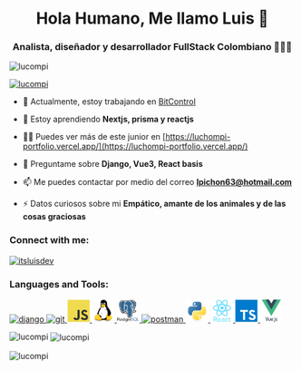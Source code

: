 <h1 align="center">Hola Humano, Me llamo Luis 👋</h1>
<h3 align="center">Analista, diseñador y desarrollador FullStack Colombiano 🧑🏽‍💻</h3>

<p align="left"> <img src="https://komarev.com/ghpvc/?username=lucompi&label=Profile%20views&color=0e75b6&style=flat" alt="lucompi" /> </p>

<p align="left"> <a href="https://github.com/ryo-ma/github-profile-trophy"><img src="https://github-profile-trophy.vercel.app/?username=lucompi" alt="lucompi" /></a> </p>

- 🔭 Actualmente, estoy trabajando en [BitControl](https://github.com/luchompi/BitControl)

- 🌱 Estoy aprendiendo **Nextjs, prisma y reactjs**

- 👨‍💻 Puedes ver más de este junior en [https://luchompi-portfolio.vercel.app/](https://luchompi-portfolio.vercel.app/)

- 💬 Preguntame sobre **Django, Vue3, React basis**

- 📫 Me puedes contactar por medio del correo **lpichon63@hotmail.com**

- ⚡ Datos curiosos sobre mi **Empático, amante de los animales y de las cosas graciosas**

<h3 align="left">Connect with me:</h3>
<p align="left">
<a href="https://twitter.com/itsluisdev" target="blank"><img align="center" src="https://raw.githubusercontent.com/rahuldkjain/github-profile-readme-generator/master/src/images/icons/Social/twitter.svg" alt="itsluisdev" height="30" width="40" /></a>
</p>

<h3 align="left">Languages and Tools:</h3>
<p align="left"> <a href="https://www.djangoproject.com/" target="_blank" rel="noreferrer"> <img src="https://cdn.worldvectorlogo.com/logos/django.svg" alt="django" width="40" height="40"/> </a> <a href="https://git-scm.com/" target="_blank" rel="noreferrer"> <img src="https://www.vectorlogo.zone/logos/git-scm/git-scm-icon.svg" alt="git" width="40" height="40"/> </a> <a href="https://developer.mozilla.org/en-US/docs/Web/JavaScript" target="_blank" rel="noreferrer"> <img src="https://raw.githubusercontent.com/devicons/devicon/master/icons/javascript/javascript-original.svg" alt="javascript" width="40" height="40"/> </a> <a href="https://www.linux.org/" target="_blank" rel="noreferrer"> <img src="https://raw.githubusercontent.com/devicons/devicon/master/icons/linux/linux-original.svg" alt="linux" width="40" height="40"/> </a> <a href="https://www.postgresql.org" target="_blank" rel="noreferrer"> <img src="https://raw.githubusercontent.com/devicons/devicon/master/icons/postgresql/postgresql-original-wordmark.svg" alt="postgresql" width="40" height="40"/> </a> <a href="https://postman.com" target="_blank" rel="noreferrer"> <img src="https://www.vectorlogo.zone/logos/getpostman/getpostman-icon.svg" alt="postman" width="40" height="40"/> </a> <a href="https://www.python.org" target="_blank" rel="noreferrer"> <img src="https://raw.githubusercontent.com/devicons/devicon/master/icons/python/python-original.svg" alt="python" width="40" height="40"/> </a> <a href="https://reactjs.org/" target="_blank" rel="noreferrer"> <img src="https://raw.githubusercontent.com/devicons/devicon/master/icons/react/react-original-wordmark.svg" alt="react" width="40" height="40"/> </a> <a href="https://www.typescriptlang.org/" target="_blank" rel="noreferrer"> <img src="https://raw.githubusercontent.com/devicons/devicon/master/icons/typescript/typescript-original.svg" alt="typescript" width="40" height="40"/> </a> <a href="https://vuejs.org/" target="_blank" rel="noreferrer"> <img src="https://raw.githubusercontent.com/devicons/devicon/master/icons/vuejs/vuejs-original-wordmark.svg" alt="vuejs" width="40" height="40"/> </a> </p>

<p><img align="left" src="https://github-readme-stats.vercel.app/api/top-langs?username=lucompi&show_icons=true&locale=en&layout=compact" alt="lucompi" /></p>

<p>&nbsp;<img align="center" src="https://github-readme-stats.vercel.app/api?username=lucompi&show_icons=true&locale=en" alt="lucompi" /></p>

<p><img align="center" src="https://github-readme-streak-stats.herokuapp.com/?user=lucompi&" alt="lucompi" /></p>
